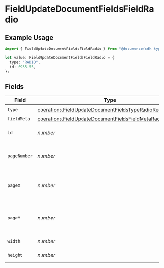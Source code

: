 # FieldUpdateDocumentFieldsFieldRadio

## Example Usage

```typescript
import { FieldUpdateDocumentFieldsFieldRadio } from "@documenso/sdk-typescript/models/operations";

let value: FieldUpdateDocumentFieldsFieldRadio = {
  type: "RADIO",
  id: 6935.55,
};
```

## Fields

| Field                                                                                                                                  | Type                                                                                                                                   | Required                                                                                                                               | Description                                                                                                                            |
| -------------------------------------------------------------------------------------------------------------------------------------- | -------------------------------------------------------------------------------------------------------------------------------------- | -------------------------------------------------------------------------------------------------------------------------------------- | -------------------------------------------------------------------------------------------------------------------------------------- |
| `type`                                                                                                                                 | [operations.FieldUpdateDocumentFieldsTypeRadioRequest1](../../models/operations/fieldupdatedocumentfieldstyperadiorequest1.md)         | :heavy_check_mark:                                                                                                                     | N/A                                                                                                                                    |
| `fieldMeta`                                                                                                                            | [operations.FieldUpdateDocumentFieldsFieldMetaRadioRequest](../../models/operations/fieldupdatedocumentfieldsfieldmetaradiorequest.md) | :heavy_minus_sign:                                                                                                                     | N/A                                                                                                                                    |
| `id`                                                                                                                                   | *number*                                                                                                                               | :heavy_check_mark:                                                                                                                     | The ID of the field to update.                                                                                                         |
| `pageNumber`                                                                                                                           | *number*                                                                                                                               | :heavy_minus_sign:                                                                                                                     | The page number the field will be on.                                                                                                  |
| `pageX`                                                                                                                                | *number*                                                                                                                               | :heavy_minus_sign:                                                                                                                     | The X coordinate of where the field will be placed.                                                                                    |
| `pageY`                                                                                                                                | *number*                                                                                                                               | :heavy_minus_sign:                                                                                                                     | The Y coordinate of where the field will be placed.                                                                                    |
| `width`                                                                                                                                | *number*                                                                                                                               | :heavy_minus_sign:                                                                                                                     | The width of the field.                                                                                                                |
| `height`                                                                                                                               | *number*                                                                                                                               | :heavy_minus_sign:                                                                                                                     | The height of the field.                                                                                                               |